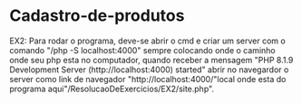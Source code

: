 # Cadastro-de-produtos


EX2: Para rodar o programa, deve-se abrir o cmd e criar um server com o comando "/php -S localhost:4000"
sempre colocando onde o caminho onde seu php esta no computador, quando receber a mensagem "PHP 8.1.9 Development Server (http://localhost:4000) started" abrir no navegardor o server como link de navegador 
"http://localhost:4000/"local onde esta do programa aqui"/ResolucaoDeExercicios/EX2/site.php".
